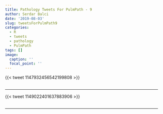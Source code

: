 ```yaml
---
title: Pathology Tweets For PulmPath - 9
author: Serdar Balci
date: '2019-08-03'
slug: tweetsForPulmPath9
categories:
  - R
  - tweets
  - pathology
  - PulmPath
tags: []
image:
  caption: ''
  focal_point: ''
---
```



{{< tweet 1147932456542199808 >}}
<br>
<br>
<hr>
{{< tweet 1149022401637883906 >}}
<br>
<br>
<hr>
